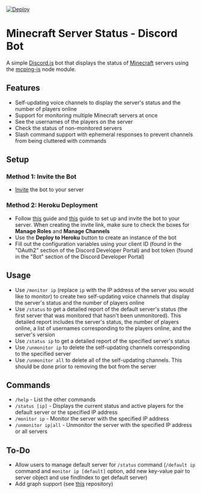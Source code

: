 [![Deploy](https://www.herokucdn.com/deploy/button.svg)](https://heroku.com/deploy)

# Minecraft Server Status - Discord Bot
A simple [Discord.js](https://www.npmjs.com/package/discord.js) bot that displays the status of [Minecraft](https://minecraft.gamepedia.com) servers using the [mcping-js](https://www.npmjs.com/package/mcping-js) node module.

## Features
- Self-updating voice channels to display the server's status and the number of players online
- Support for monitoring multiple Minecraft servers at once
- See the usernames of the players on the server
- Check the status of non-monitored servers
- Slash command support with ephemeral responses to prevent channels from being cluttered with commands

## Setup

### Method 1: Invite the Bot
- [Invite](https://discord.com/api/oauth2/authorize?client_id=888202509552861224&permissions=268435472&scope=bot%20applications.commands) the bot to your server

### Method 2: Heroku Deployment
- Follow [this](https://discordjs.guide/preparations/setting-up-a-bot-application.html) guide and [this](https://discordjs.guide/preparations/adding-your-bot-to-servers.html) guide to set up and invite the bot to your server. When creating the invite link, make sure to check the boxes for **Manage Roles** and **Manage Channels**
- Use the **Deploy to Heroku** button to create an instance of the bot
- Fill out the configuration variables using your client ID (found in the "OAuth2" section of the Discord Developer Portal) and bot token (found in the "Bot" section of the Discord Developer Portal)

## Usage

- Use `/monitor ip` (replace `ip` with the IP address of the server you would like to monitor) to create two self-updating voice channels that display the server's status and the number of players online
- Use `/status` to get a detailed report of the default server's status (the first server that was monitored that hasn't been unmonitored). This detailed report includes the server's status, the number of players online, a list of usernames corresponding to the players online, and the server's version
- Use `/status ip` to get a detailed report of the specified server's status
- Use `/unmonitor ip` to delete the self-updating channels corresponding to the specified server
- Use `/unmonitor all` to delete all of the self-updating channels. This should be done prior to removing the bot from the server

## Commands
- `/help` - List the other commands
- `/status [ip]` - Displays the current status and active players for the default server or the specified IP address
- `/monitor ip` - Monitor the server with the specified IP address
- `/unmonitor ip|all` - Unmonitor the server with the specified IP address or all servers

## To-Do
- Allow users to manage default server for `/status` command (`/default ip` command and `monitor ip [default]` option, add new key-value pair to server object and use findIndex to get default server)
- Add graph support (see [this](https://github.com/cappig/MC-status-bot) repository)